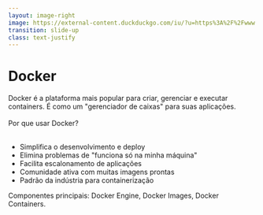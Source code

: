 ```yaml
---
layout: image-right
image: https://external-content.duckduckgo.com/iu/?u=https%3A%2F%2Fwww.dailyhostnews.com%2Fwp-content%2Fuploads%2F2018%2F06%2Fdocker-2100x1200.jpg&f=1&nofb=1&ipt=995b8699f2dfa1811efe5ef421ee45a8e519ae29a6cdbe24c880dbcc63601f23
transition: slide-up
class: text-justify
---
```


# Docker

<div>
Docker é a plataforma mais popular para criar, gerenciar e executar containers. É como um "gerenciador de caixas" para suas aplicações.<br><br>
Por que usar Docker?<br><br>
</div>

- Simplifica o desenvolvimento e deploy
- Elimina problemas de "funciona só na minha máquina"
- Facilita escalonamento de aplicações
- Comunidade ativa com muitas imagens prontas
- Padrão da indústria para containerização

Componentes principais: Docker Engine, Docker Images, Docker Containers.
